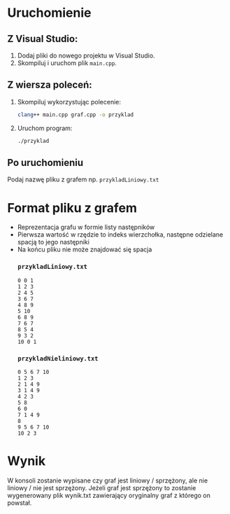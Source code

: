 # Uruchomienie

## Z Visual Studio:

1. Dodaj pliki do nowego projektu w Visual Studio.
2. Skompiluj i uruchom plik `main.cpp`.

## Z wiersza poleceń:

1. Skompiluj wykorzystując polecenie:
    ```bash
    clang++ main.cpp graf.cpp -o przyklad
    ```
2. Uruchom program:
    ```bash
    ./przyklad
    ```


## Po uruchomieniu 
  Podaj nazwę pliku z grafem np. ```przykladLiniowy.txt```

# Format pliku z grafem 
* Reprezentacja grafu w formie listy następników
* Pierwsza wartość w rzędzie to indeks wierzchołka, następne odzielane spacją to jego następniki
* Na końcu pliku nie może znajdować się spacja
  ### ```przykladLiniowy.txt```
  ```
  0 0 1
  1 2 3
  2 4 5
  3 6 7
  4 8 9
  5 10
  6 8 9
  7 6 7
  8 5 4
  9 3 2
  10 0 1
  ```
  ### ```przykladNieliniowy.txt```
  ```
  0 5 6 7 10
  1 2 3
  2 1 4 9
  3 1 4 9
  4 2 3
  5 8
  6 0
  7 1 4 9
  8
  9 5 6 7 10
  10 2 3
  ```
# Wynik
W konsoli zostanie wypisane czy graf jest liniowy / sprzężony, ale nie liniowy / nie jest sprzężony. Jeżeli graf jest sprzężony to zostanie wygenerowany plik wynik.txt zawierający oryginalny graf z którego on powstał.
